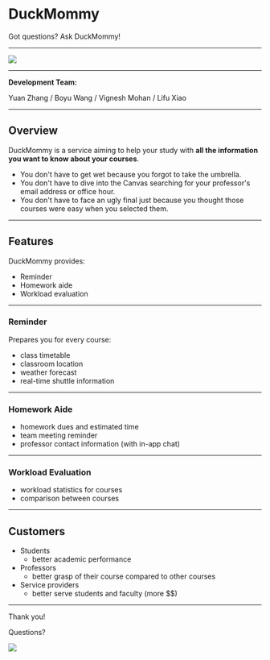 # DuckMommy
Got questions? Ask DuckMommy! 

---

<!-- ![](https://encrypted-tbn0.gstatic.com/images?q=tbn:ANd9GcQKqRAZ-C-ZPwamSO6fPw5EpquWUwOVpj6Nnbe-qqVwrLw_vbFutw) -->

![](https://media.giphy.com/media/8c77OuiTllfmN9WJG8/giphy.gif) 

---

**Development Team:**

Yuan Zhang / Boyu Wang / 
Vignesh Mohan / Lifu Xiao

-----

## Overview

DuckMommy is a service aiming to help your study with **all the information you want to know about your courses**. 
- You don't have to get wet because you forgot to take the umbrella.
- You don't have to dive into the Canvas searching for your professor's email address or office hour.
- You don't have to face an ugly final just because you thought those courses were easy when you selected them.

-----

## Features
<!-- 这里可以用简笔画画出大致运行界面 -->
DuckMommy provides:
- Reminder
- Homework aide
- Workload evaluation

---

### Reminder
Prepares you for every course:
- class timetable
- classroom location
- weather forecast 
- real-time shuttle information

---

### Homework Aide
- homework dues and estimated time 
- team meeting reminder
- professor contact information (with in-app chat)
    
---
    
### Workload Evaluation
- workload statistics for courses
- comparison between courses

-----

## Customers
- Students
    - better academic performance 
- Professors
    - better grasp of their course compared to other courses
- Service providers
    - better serve students and faculty (more $$)

-----

Thank you!

Questions?

![](http://changethecourse.us/wp-content/themes/bef-ctc/WaterFootprintCalculator_files/zimm_water_intro_duck-cb1382018423.gif) 






